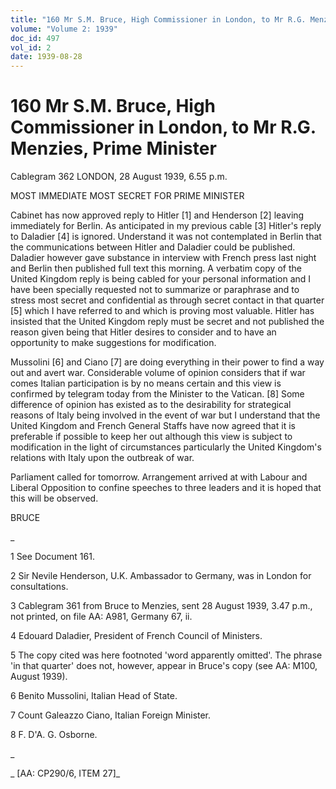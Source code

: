 ```yaml
---
title: "160 Mr S.M. Bruce, High Commissioner in London, to Mr R.G. Menzies, Prime Minister"
volume: "Volume 2: 1939"
doc_id: 497
vol_id: 2
date: 1939-08-28
---
```


# 160 Mr S.M. Bruce, High Commissioner in London, to Mr R.G. Menzies, Prime Minister

Cablegram 362 LONDON, 28 August 1939, 6.55 p.m.

MOST IMMEDIATE MOST SECRET FOR PRIME MINISTER

Cabinet has now approved reply to Hitler [1] and Henderson [2] leaving immediately for Berlin. As anticipated in my previous cable [3] Hitler's reply to Daladier [4] is ignored. Understand it was not contemplated in Berlin that the communications between Hitler and Daladier could be published. Daladier however gave substance in interview with French press last night and Berlin then published full text this morning. A verbatim copy of the United Kingdom reply is being cabled for your personal information and I have been specially requested not to summarize or paraphrase and to stress most secret and confidential as through secret contact in that quarter [5] which I have referred to and which is proving most valuable. Hitler has insisted that the United Kingdom reply must be secret and not published the reason given being that Hitler desires to consider and to have an opportunity to make suggestions for modification.

Mussolini [6] and Ciano [7] are doing everything in their power to find a way out and avert war. Considerable volume of opinion considers that if war comes Italian participation is by no means certain and this view is confirmed by telegram today from the Minister to the Vatican. [8] Some difference of opinion has existed as to the desirability for strategical reasons of Italy being involved in the event of war but I understand that the United Kingdom and French General Staffs have now agreed that it is preferable if possible to keep her out although this view is subject to modification in the light of circumstances particularly the United Kingdom's relations with Italy upon the outbreak of war.

Parliament called for tomorrow. Arrangement arrived at with Labour and Liberal Opposition to confine speeches to three leaders and it is hoped that this will be observed.

BRUCE

_

1 See Document 161.

2 Sir Nevile Henderson, U.K. Ambassador to Germany, was in London for consultations.

3 Cablegram 361 from Bruce to Menzies, sent 28 August 1939, 3.47 p.m., not printed, on file AA: A981, Germany 67, ii.

4 Edouard Daladier, President of French Council of Ministers.

5 The copy cited was here footnoted 'word apparently omitted'. The phrase 'in that quarter' does not, however, appear in Bruce's copy (see AA: M100, August 1939).

6 Benito Mussolini, Italian Head of State.

7 Count Galeazzo Ciano, Italian Foreign Minister.

8 F. D'A. G. Osborne.

_

_ [AA: CP290/6, ITEM 27]_
